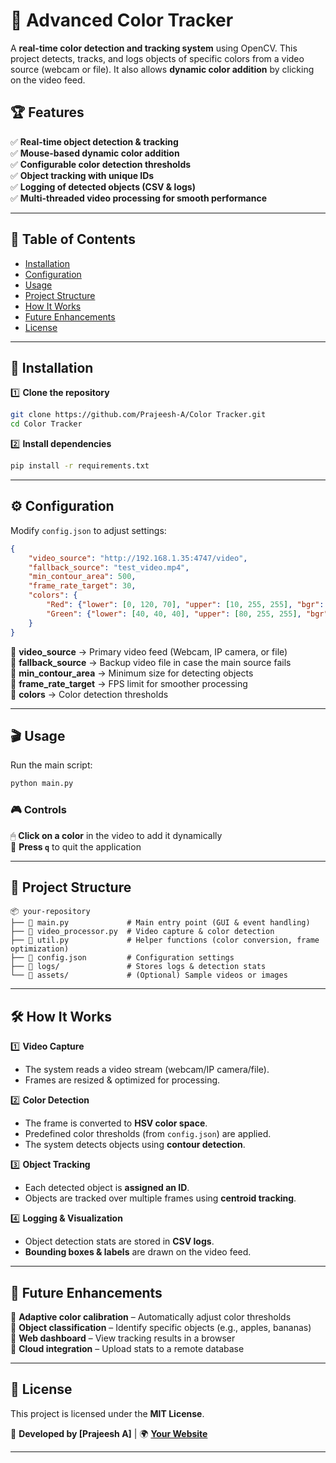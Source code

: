 

# 🎨 Advanced Color Tracker  

A **real-time color detection and tracking system** using OpenCV. This project detects, tracks, and logs objects of specific colors from a video source (webcam or file). It also allows **dynamic color addition** by clicking on the video feed.  

## 🏆 Features  
✅ **Real-time object detection & tracking**  
✅ **Mouse-based dynamic color addition**  
✅ **Configurable color detection thresholds**  
✅ **Object tracking with unique IDs**  
✅ **Logging of detected objects (CSV & logs)**  
✅ **Multi-threaded video processing for smooth performance**  

---

## 📌 Table of Contents  
- [Installation](#installation)  
- [Configuration](#configuration)  
- [Usage](#usage)  
- [Project Structure](#project-structure)  
- [How It Works](#how-it-works)  
- [Future Enhancements](#future-enhancements)  
- [License](#license)  

---

## 🔧 Installation  

1️⃣ **Clone the repository**  
```bash
git clone https://github.com/Prajeesh-A/Color Tracker.git  
cd Color Tracker
```  

2️⃣ **Install dependencies**  
```bash
pip install -r requirements.txt  
```  

---

## ⚙️ Configuration  

Modify `config.json` to adjust settings:  
```json
{
    "video_source": "http://192.168.1.35:4747/video",
    "fallback_source": "test_video.mp4",
    "min_contour_area": 500,
    "frame_rate_target": 30,
    "colors": {
        "Red": {"lower": [0, 120, 70], "upper": [10, 255, 255], "bgr": [0, 0, 255]},
        "Green": {"lower": [40, 40, 40], "upper": [80, 255, 255], "bgr": [0, 255, 0]}
    }
}
```  
🔹 **video_source** → Primary video feed (Webcam, IP camera, or file)  
🔹 **fallback_source** → Backup video file in case the main source fails  
🔹 **min_contour_area** → Minimum size for detecting objects  
🔹 **frame_rate_target** → FPS limit for smoother processing  
🔹 **colors** → Color detection thresholds  

---

## 🎬 Usage  

Run the main script:  
```bash
python main.py  
```  

### 🎮 Controls  
🖱 **Click on a color** in the video to add it dynamically  
🔴 **Press `q`** to quit the application  

---

## 📂 Project Structure  

```
📦 your-repository
├── 📄 main.py             # Main entry point (GUI & event handling)
├── 📄 video_processor.py  # Video capture & color detection
├── 📄 util.py             # Helper functions (color conversion, frame optimization)
├── 📄 config.json         # Configuration settings
├── 📂 logs/               # Stores logs & detection stats
└── 📂 assets/             # (Optional) Sample videos or images
```  

---

## 🛠 How It Works  

1️⃣ **Video Capture**  
- The system reads a video stream (webcam/IP camera/file).  
- Frames are resized & optimized for processing.  

2️⃣ **Color Detection**  
- The frame is converted to **HSV color space**.  
- Predefined color thresholds (from `config.json`) are applied.  
- The system detects objects using **contour detection**.  

3️⃣ **Object Tracking**  
- Each detected object is **assigned an ID**.  
- Objects are tracked over multiple frames using **centroid tracking**.  

4️⃣ **Logging & Visualization**  
- Object detection stats are stored in **CSV logs**.  
- **Bounding boxes & labels** are drawn on the video feed.  

---

## 🔮 Future Enhancements  
🚀 **Adaptive color calibration** – Automatically adjust color thresholds  
🚀 **Object classification** – Identify specific objects (e.g., apples, bananas)  
🚀 **Web dashboard** – View tracking results in a browser  
🚀 **Cloud integration** – Upload stats to a remote database  

---

## 📝 License  

This project is licensed under the **MIT License**.  

📧 **Developed by [Prajeesh A]** | 🌍 **[Your Website](prajeesh-a.github.io)**  

---

